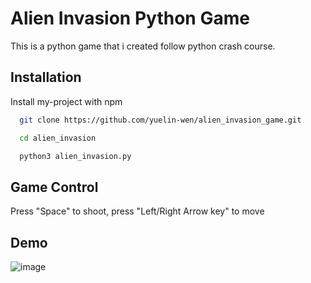 # Alien Invasion Python Game

This is a python game that i created follow python crash course.

## Installation

Install my-project with npm

```bash
  git clone https://github.com/yuelin-wen/alien_invasion_game.git
```
```bash
  cd alien_invasion
```
```bash
  python3 alien_invasion.py
```
## Game Control

Press "Space" to shoot, press "Left/Right Arrow key" to move

## Demo

![image](https://github.com/yuelin-wen/alien_invasion_game/assets/102840218/f48cc998-ba58-477d-9475-56f10c93e8f2)

